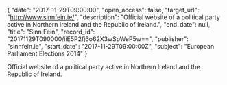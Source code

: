{
  "date": "2017-11-29T09:00:00", 
  "open_access": false, 
  "target_url": "http://www.sinnfein.ie/", 
  "description": "Official website of a political party active in Northern Ireland and the Republic of Ireland.", 
  "end_date": null, 
  "title": "Sinn Fein", 
  "record_id": "20171129T090000/iiE5P2fj6o62X3wSpWeP5w==", 
  "publisher": "sinnfein.ie", 
  "start_date": "2017-11-29T09:00:00Z", 
  "subject": "European Parliament Elections 2014"
}

Official website of a political party active in Northern Ireland and the Republic of Ireland.